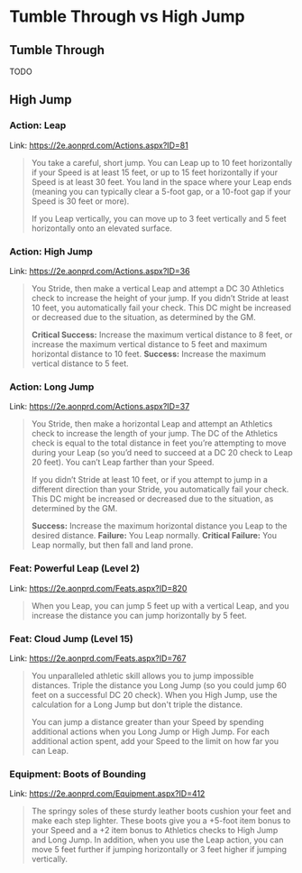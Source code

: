 # Tumble Through vs High Jump

## Tumble Through

TODO

## High Jump

### Action: Leap

Link: https://2e.aonprd.com/Actions.aspx?ID=81

>You take a careful, short jump. You can Leap up to 10 feet horizontally if your Speed is at least 15 feet, or up to 15 feet horizontally if your Speed is at least 30 feet. You land in the space where your Leap ends (meaning you can typically clear a 5-foot gap, or a 10-foot gap if your Speed is 30 feet or more).
>
>If you Leap vertically, you can move up to 3 feet vertically and 5 feet horizontally onto an elevated surface.

### Action: High Jump

Link: https://2e.aonprd.com/Actions.aspx?ID=36

>You Stride, then make a vertical Leap and attempt a DC 30 Athletics check to increase the height of your jump. If you didn’t Stride at least 10 feet, you automatically fail your check. This DC might be increased or decreased due to the situation, as determined by the GM.
>
>**Critical Success:** Increase the maximum vertical distance to 8 feet, or increase the maximum vertical distance to 5 feet and maximum horizontal distance to 10 feet.
>**Success:** Increase the maximum vertical distance to 5 feet.

### Action: Long Jump

Link: https://2e.aonprd.com/Actions.aspx?ID=37

>You Stride, then make a horizontal Leap and attempt an Athletics check to increase the length of your jump. The DC of the Athletics check is equal to the total distance in feet you’re attempting to move during your Leap (so you’d need to succeed at a DC 20 check to Leap 20 feet). You can’t Leap farther than your Speed.
>
>If you didn’t Stride at least 10 feet, or if you attempt to jump in a different direction than your Stride, you automatically fail your check. This DC might be increased or decreased due to the situation, as determined by the GM.
>
>**Success:** Increase the maximum horizontal distance you Leap to the desired distance.
>**Failure:** You Leap normally.
>**Critical Failure:** You Leap normally, but then fall and land prone.

### Feat: Powerful Leap (Level 2)

Link: https://2e.aonprd.com/Feats.aspx?ID=820

>When you Leap, you can jump 5 feet up with a vertical Leap, and you increase the distance you can jump horizontally by 5 feet. 

### Feat: Cloud Jump (Level 15)

Link: https://2e.aonprd.com/Feats.aspx?ID=767

>You unparalleled athletic skill allows you to jump impossible distances. Triple the distance you Long Jump (so you could jump 60 feet on a successful DC 20 check). When you High Jump, use the calculation for a Long Jump but don't triple the distance.
>
>You can jump a distance greater than your Speed by spending additional actions when you Long Jump or High Jump. For each additional action spent, add your Speed to the limit on how far you can Leap.

### Equipment: Boots of Bounding

Link: https://2e.aonprd.com/Equipment.aspx?ID=412

>The springy soles of these sturdy leather boots cushion your feet and make each step lighter. These boots give you a +5-foot item bonus to your Speed and a +2 item bonus to Athletics checks to High Jump and Long Jump. In addition, when you use the Leap action, you can move 5 feet further if jumping horizontally or 3 feet higher if jumping vertically.
